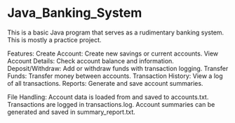 # Java_Banking_System
This is a basic Java program that serves as a rudimentary banking system. This is mostly a practice project. 

Features:
Create Account: Create new savings or current accounts.
View Account Details: Check account balance and information.
Deposit/Withdraw: Add or withdraw funds with transaction logging.
Transfer Funds: Transfer money between accounts.
Transaction History: View a log of all transactions.
Reports: Generate and save account summaries.

File Handling:
Account data is loaded from and saved to accounts.txt.
Transactions are logged in transactions.log.
Account summaries can be generated and saved in summary_report.txt.

